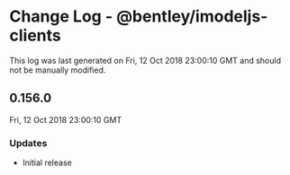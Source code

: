# Change Log - @bentley/imodeljs-clients

This log was last generated on Fri, 12 Oct 2018 23:00:10 GMT and should not be manually modified.

## 0.156.0
Fri, 12 Oct 2018 23:00:10 GMT

### Updates

- Initial release

